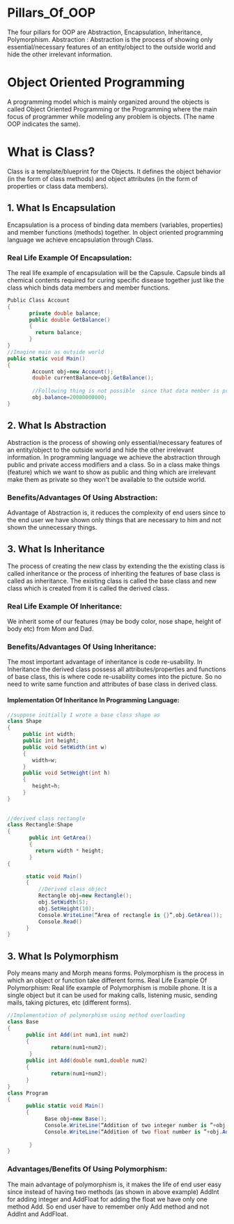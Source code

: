 # Pillars_Of_OOP
The four pillars for OOP are Abstraction, Encapsulation, Inheritance, Polymorphism. Abstraction : Abstraction is the process of showing only essential/necessary features of an entity/object to the outside world and hide the other irrelevant information.

# Object Oriented Programming
A programming model which is mainly organized around the objects is called Object Oriented Programming or the Programming where the main focus of programmer while modeling any problem is objects. (The name OOP indicates the same).

# What is Class?
Class is a template/blueprint for the Objects. It defines the object behavior (in the form of class methods) and object attributes (in the form of properties or class data members).

## 1. What Is Encapsulation
Encapsulation is a process of binding data members (variables, properties) and member functions (methods) together. In object oriented programming language we achieve encapsulation through Class.

### Real Life Example Of Encapsulation:
The real life example of encapsulation will be the Capsule. Capsule binds all chemical contents required for curing specific disease together just like the class which binds data members and member functions.

```c#
Public Class Account  
{  
       private double balance;  
       public double GetBalance()  
       {  
         return balance;  
       }  
}  
//Imagine main as outside world  
public static void Main()  
{  
        Account obj=new Account();  
        double currentBalance=obj.GetBalance();  
   
        //Following thing is not possible  since that data member is private   
        obj.balance=20000000000;  
}
```

## 2. What Is Abstraction
Abstraction is the process of showing only essential/necessary features of an entity/object to the outside world and hide the other irrelevant information.
In programming language we achieve the abstraction through public and private access modifiers and a class. So in a class make things (feature) which we want to show as public and thing which are irrelevant make them as private so they won't be available to the outside world.

### Benefits/Advantages Of Using Abstraction:
Advantage of Abstraction is, it reduces the complexity of end users since to the end user we have shown only things that are necessary to him and not shown the unnecessary things.

## 3. What Is Inheritance
The process of creating the new class by extending the the existing class is called inheritance or the process of inheriting the features of base class is called as inheritance.
The existing class is called the base class and new class which is created from it is called the derived class.

### Real Life Example Of Inheritance:
We inherit some of our features (may be body color, nose shape, height of body etc) from Mom and Dad.

### Benefits/Advantages Of Using Inheritance:
The most important advantage of inheritance is code re-usability. In Inheritance the derived class possess all attributes/properties and functions of base class, this is where code re-usability comes into the picture. So no need to write same function and attributes of base class in derived class.

#### Implementation Of Inheritance In Programming Language:

```c#
//suppose initially I wrote a base class shape as   
class Shape  
{  
     public int width;  
     public int height;  
     public void SetWidth(int w)  
     {  
        width=w;  
     }  
     public void SetHeight(int h)  
     {  
        height=h;  
     }  
}  
  
  
//derived class rectangle  
class Rectangle:Shape  
{  
       public int GetArea()  
       {  
         return width * height;  
       } 
{
```
```c#
      static void Main()  
      {  
          //Derived class object  
          Rectangle obj=new Rectangle();  
          obj.SetWidth(5);  
          obj.SetHeight(10);  
          Console.WriteLine(“Area of rectangle is {}”,obj.GetArea());  
          Console.Read()  
      }  
}  
```
## 3. What Is Polymorphism
Poly means many and Morph means forms. Polymorphism is the process in which an object or function take different forms.
Real Life Example Of Polymorphism:
Real life example of Polymorphism is mobile phone. It is a single object but it can be used for making calls, listening music, sending mails, taking pictures, etc (different forms).

```c#
//Implementation of polymorphism using method overloading  
class Base  
{  
      public int Add(int num1,int num2)  
      {  
              return(num1+num2);  
       }  
      public int Add(double num1,double num2)  
      {  
              return(num1+num2);  
      }   
}  
class Program  
{  
      public static void Main()  
      {  
            Base obj=new Base();  
            Console.WriteLine(“Addition of two integer number is ”+obj.Add(4,5));  
            Console.WriteLine(“Addition of two float number is ”+obj.Add(6.78,5.23));  
    
       }  
}  
```

### Advantages/Benefits Of Using Polymorphism:
The main advantage of polymorphism is, it makes the life of end user easy since instead of having two methods (as shown in above example) AddInt for adding integer and AddFloat for adding the float we have only one method Add. So end user have to remember only Add method and not AddInt and AddFloat.
